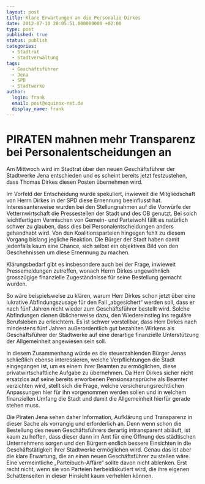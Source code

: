 ```yaml
---
layout: post
title: Klare Erwartungen an die Personalie Dirkes
date: 2012-07-10 20:05:51.000000000 +02:00
type: post
published: true
status: publish
categories:
  - Stadtrat
  - Stadtverwaltung
tags:
  - Geschäftsführer
  - Jena
  - SPD
  - Stadtwerke
author: 
  login: frank
  email: post@equinox-net.de
  display_name: frank
---
```

PIRATEN mahnen mehr Transparenz bei Personalentscheidungen an
=============================================================
Am Mittwoch wird im Stadtrat über den neuen Geschäftsführer der Stadtwerke Jena entschieden und es scheint bereits jetzt festzustehen, dass Thomas Dirkes diesen Posten übernehmen wird.

Im Vorfeld der Entscheidung wurde spekuliert, inwieweit die Mitgliedschaft von Herrn Dirkes in der SPD diese Ernennung beeinflusst hat. Interessanterweise wurden bei den Stellungnahmen auf die Vorwürfe der Vetternwirtschaft die Pressestellen der Stadt und des OB genutzt. Bei solch leichtfertigem Vermischen von Gemein- und Parteiwohl fällt es natürlich schwer zu glauben, dass dies bei Personalentscheidungen anders gehandhabt wird. Von den Koalitionsparteien hingegen fehlt zu diesem Vorgang bislang jegliche Reaktion. Die Bürger der Stadt haben damit jedenfalls kaum eine Chance, sich selbst ein objektives Bild von den Geschehnissen um diese Ernennung zu machen.

Klärungsbedarf gibt es insbesondere auch bei der Frage, inwieweit Pressemeldungen zutreffen, wonach Herrn Dirkes ungewöhnlich grosszügige finanzielle Zugeständnisse für seine Bestellung gemacht wurden.

So wäre beispielsweise zu klären, warum Herr Dirkes schon jetzt über eine lukrative Abfindungszusage für den Fall &bdquo;abgesichert&ldquo; werden soll, dass er nach fünf Jahren nicht wieder zum Geschäftsführer bestellt wird. Solche Abfindungen dienen üblicherweise dazu, den Wiedereinstieg ins reguläre Berufsleben zu erleichtern. Es ist schwer vorstellbar, dass Herr Dirkes nach mindestens fünf Jahren außerordentlich gut bezahlten Wirkens als Geschäftsführer der Stadtwerke auf eine derartige finanzielle Unterstützung der Allgemeinheit angewiesen sein soll.

In diesem Zusammenhang würde es die steuerzahlenden Bürger Jenas schließlich ebenso interessieren, welche Verpflichtungen die Stadt eingegangen ist, um es einem ihrer Beamten zu ermöglichen, diese privatwirtschaftliche Aufgabe zu übernehmen. Da Herr Dirkes sicher nicht ersatzlos auf seine bereits erworbenen Pensionsansprüche als Beamter verzichten wird, stellt sich die Frage, welche versicherungsrechtlichen Anpassungen hier für ihn vorgenommen werden sollen und in welchem finanziellen Umfang die Stadt und damit die Allgemeinheit hierfür gerade stehen muss.

Die Piraten Jena sehen daher Information, Aufklärung und Transparenz in dieser Sache als vorrangig und erforderlich an. Denn wenn schon die Bestellung des neuen Geschäftsführers derartig intransparent abläuft, ist kaum zu hoffen, dass dieser dann im Amt für eine Öffnung des städtischen Unternehmens sorgen und den Bürgern endlich bessere Einsichten in die Geschäftstätigkeit ihrer Stadtwerke ermöglichen wird. Genau das ist aber die klare Erwartung, die an einen neuen Geschäftsführer zu stellen wäre. Eine vermeintliche &bdquo;Parteibuch-Affäre&ldquo; sollte davon nicht ablenken. Erst recht nicht, wenn sie von Parteien herbeidiskutiert wird, die ihre eigenen Schattenseiten in dieser Hinsicht kaum verhehlen können.
